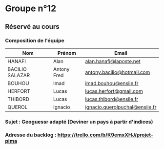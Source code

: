 # Groupe n°12

## Réservé au cours

### Composition de l'équipe

| Nom          | Prénom      | Email                         |
| -------------|-------------|-------------------------------|
| HANAFI | Alan | alan.hanafi@laposte.net |
| BACILIO SALAZAR | Antony Fred | antony.bacilio@hotmail.com |
| BOUHOU | Imad | imad.bouhou@ensiie.fr |
| HERFORT | Lucas | lucas.herfort@gmail.com |
| THIBORD | Lucas | lucas.thibord@ensiie.fr |
| QUEROL | Ignacio | ignacio.querolpuchal@ensiie.fr |

### Sujet : Geoguessr adapté (Deviner un pays à partir d'indices)

### Adresse du backlog : https://trello.com/b/K9emxXHJ/projet-pima

